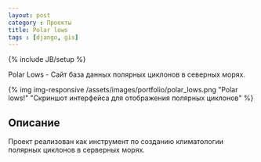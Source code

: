 ```yaml
---
layout: post
category : Проекты
title: Polar lows
tags : [django, gis]
---
```


{% include JB/setup %}

Polar Lows - Сайт база данных полярных циклонов в северных морях.

{% img img-responsive /assets/images/portfolio/polar_lows.png "Polar lows!" "Скриншот интерфейса для отображения полярных циклонов" %}

<!--more-->

## Описание

Проект реализован как инструмент по созданию климатологии полярных циклонов в серверных морях.
